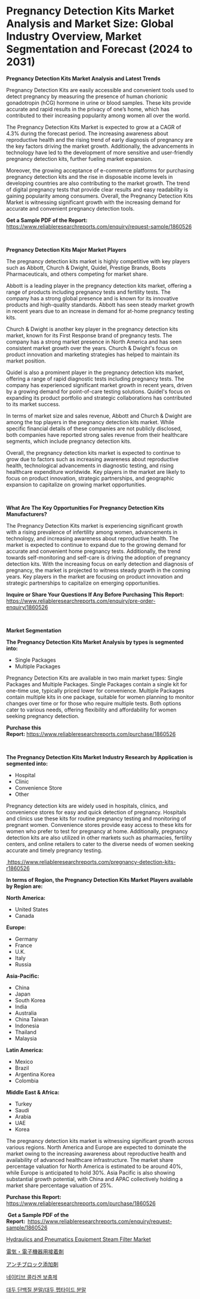 <p><h1>Pregnancy Detection Kits Market Analysis and Market Size: Global Industry Overview, Market Segmentation and Forecast (2024 to 2031)</h1></p><p><strong>Pregnancy Detection Kits Market Analysis and Latest Trends</strong></p>
<p><p>Pregnancy Detection Kits are easily accessible and convenient tools used to detect pregnancy by measuring the presence of human chorionic gonadotropin (hCG) hormone in urine or blood samples. These kits provide accurate and rapid results in the privacy of one’s home, which has contributed to their increasing popularity among women all over the world.</p><p>The Pregnancy Detection Kits Market is expected to grow at a CAGR of 4.3% during the forecast period. The increasing awareness about reproductive health and the rising trend of early diagnosis of pregnancy are the key factors driving the market growth. Additionally, the advancements in technology have led to the development of more sensitive and user-friendly pregnancy detection kits, further fueling market expansion.</p><p>Moreover, the growing acceptance of e-commerce platforms for purchasing pregnancy detection kits and the rise in disposable income levels in developing countries are also contributing to the market growth. The trend of digital pregnancy tests that provide clear results and easy readability is gaining popularity among consumers. Overall, the Pregnancy Detection Kits Market is witnessing significant growth with the increasing demand for accurate and convenient pregnancy detection tools.</p></p>
<p><strong>Get a Sample PDF of the Report:&nbsp;</strong> <a href="https://www.reliableresearchreports.com/enquiry/request-sample/1860526">https://www.reliableresearchreports.com/enquiry/request-sample/1860526</a></p>
<p>&nbsp;</p>
<p><strong>Pregnancy Detection Kits Major Market Players</strong></p>
<p><p>The pregnancy detection kits market is highly competitive with key players such as Abbott, Church & Dwight, Quidel, Prestige Brands, Boots Pharmaceuticals, and others competing for market share.</p><p>Abbott is a leading player in the pregnancy detection kits market, offering a range of products including pregnancy tests and fertility tests. The company has a strong global presence and is known for its innovative products and high-quality standards. Abbott has seen steady market growth in recent years due to an increase in demand for at-home pregnancy testing kits.</p><p>Church & Dwight is another key player in the pregnancy detection kits market, known for its First Response brand of pregnancy tests. The company has a strong market presence in North America and has seen consistent market growth over the years. Church & Dwight's focus on product innovation and marketing strategies has helped to maintain its market position.</p><p>Quidel is also a prominent player in the pregnancy detection kits market, offering a range of rapid diagnostic tests including pregnancy tests. The company has experienced significant market growth in recent years, driven by a growing demand for point-of-care testing solutions. Quidel's focus on expanding its product portfolio and strategic collaborations has contributed to its market success.</p><p>In terms of market size and sales revenue, Abbott and Church & Dwight are among the top players in the pregnancy detection kits market. While specific financial details of these companies are not publicly disclosed, both companies have reported strong sales revenue from their healthcare segments, which include pregnancy detection kits.</p><p>Overall, the pregnancy detection kits market is expected to continue to grow due to factors such as increasing awareness about reproductive health, technological advancements in diagnostic testing, and rising healthcare expenditure worldwide. Key players in the market are likely to focus on product innovation, strategic partnerships, and geographic expansion to capitalize on growing market opportunities.</p></p>
<p>&nbsp;</p>
<p><strong>What Are The Key Opportunities For Pregnancy Detection Kits Manufacturers?</strong></p>
<p><p>The Pregnancy Detection Kits market is experiencing significant growth with a rising prevalence of infertility among women, advancements in technology, and increasing awareness about reproductive health. The market is expected to continue to expand due to the growing demand for accurate and convenient home pregnancy tests. Additionally, the trend towards self-monitoring and self-care is driving the adoption of pregnancy detection kits. With the increasing focus on early detection and diagnosis of pregnancy, the market is projected to witness steady growth in the coming years. Key players in the market are focusing on product innovation and strategic partnerships to capitalize on emerging opportunities.</p></p>
<p><strong>Inquire or Share Your Questions If Any Before Purchasing This Report:</strong> <a href="https://www.reliableresearchreports.com/enquiry/pre-order-enquiry/1860526">https://www.reliableresearchreports.com/enquiry/pre-order-enquiry/1860526</a></p>
<p>&nbsp;</p>
<p><strong>Market Segmentation</strong></p>
<p><strong>The Pregnancy Detection Kits Market Analysis by types is segmented into:</strong></p>
<p><ul><li>Single Packages</li><li>Multiple Packages</li></ul></p>
<p><p>Pregnancy Detection Kits are available in two main market types: Single Packages and Multiple Packages. Single Packages contain a single kit for one-time use, typically priced lower for convenience. Multiple Packages contain multiple kits in one package, suitable for women planning to monitor changes over time or for those who require multiple tests. Both options cater to various needs, offering flexibility and affordability for women seeking pregnancy detection.</p></p>
<p><strong>Purchase this Report:&nbsp;</strong><a href="https://www.reliableresearchreports.com/purchase/1860526">https://www.reliableresearchreports.com/purchase/1860526</a></p>
<p>&nbsp;</p>
<p><strong>The Pregnancy Detection Kits Market Industry Research by Application is segmented into:</strong></p>
<p><ul><li>Hospital</li><li>Clinic</li><li>Convenience Store</li><li>Other</li></ul></p>
<p><p>Pregnancy detection kits are widely used in hospitals, clinics, and convenience stores for easy and quick detection of pregnancy. Hospitals and clinics use these kits for routine pregnancy testing and monitoring of pregnant women. Convenience stores provide easy access to these kits for women who prefer to test for pregnancy at home. Additionally, pregnancy detection kits are also utilized in other markets such as pharmacies, fertility centers, and online retailers to cater to the diverse needs of women seeking accurate and timely pregnancy testing.</p></p>
<p><a href="https://www.reliableresearchreports.com/pregnancy-detection-kits-r1860526">&nbsp;https://www.reliableresearchreports.com/pregnancy-detection-kits-r1860526</a></p>
<p><strong>In terms of Region, the Pregnancy Detection Kits Market Players available by Region are:</strong></p>
<p>
    <p> <strong> North America: </strong>
        <ul>
            <li>United States</li>
            <li>Canada</li>
        </ul>
        </p> 
    <p> <strong> Europe: </strong>
        <ul>
            <li>Germany</li>
            <li>France</li>
            <li>U.K.</li>
            <li>Italy</li>
            <li>Russia</li>
        </ul>
        </p> 
    <p> <strong> Asia-Pacific: </strong>
        <ul>
            <li>China</li>
            <li>Japan</li>
            <li>South Korea</li>
            <li>India</li>
            <li>Australia</li>
            <li>China Taiwan</li>
            <li>Indonesia</li>
            <li>Thailand</li>
            <li>Malaysia</li>
        </ul>
        </p> 
    <p> <strong> Latin America: </strong>
        <ul>
            <li>Mexico</li>
            <li>Brazil</li>
            <li>Argentina Korea</li>
            <li>Colombia</li>
        </ul>
        </p> 
    <p> <strong> Middle East & Africa: </strong>
        <ul>
            <li>Turkey</li>
            <li>Saudi</li>
            <li>Arabia</li>
            <li>UAE</li>
            <li>Korea</li>
        </ul>
    </p>
    </p>
<p><p>The pregnancy detection kits market is witnessing significant growth across various regions. North America and Europe are expected to dominate the market owing to the increasing awareness about reproductive health and availability of advanced healthcare infrastructure. The market share percentage valuation for North America is estimated to be around 40%, while Europe is anticipated to hold 30%. Asia Pacific is also showing substantial growth potential, with China and APAC collectively holding a market share percentage valuation of 25%.</p></p>
<p><strong>Purchase this Report: </strong><a href="https://www.reliableresearchreports.com/purchase/1860526">https://www.reliableresearchreports.com/purchase/1860526</a></p>
<p>&nbsp;<strong>Get a Sample PDF of the Report:&nbsp;&nbsp;</strong><a href="https://www.reliableresearchreports.com/enquiry/request-sample/1860526">https://www.reliableresearchreports.com/enquiry/request-sample/1860526</a></p>
<p><strong></strong></p>
<p><p><a href="https://github.com/JeanneSawayn2023/Market-Research-Report-List-1/blob/main/hydraulics-and-pneumatics-equipment-steam-filter-market.md">Hydraulics and Pneumatics Equipment Steam Filter Market</a></p><p><a href="https://github.com/nxboeu02965442/Market-Research-Report-List-2/blob/main/1890562166980.md">電気・電子機器用接着剤</a></p><p><a href="https://github.com/SimeonBode1/Market-Research-Report-List-1/blob/main/1186342166979.md">アンチブロック添加剤</a></p><p><a href="https://github.com/trmesnao7959541/Market-Research-Report-List-2/blob/main/6656534180144.md">네이티브 콜라겐 보충제</a></p><p><a href="https://github.com/vsn7qpua81q/Market-Research-Report-List-2/blob/main/4941726180145.md">대두 단백질 분말/대두 펩타이드 분말</a></p></p>